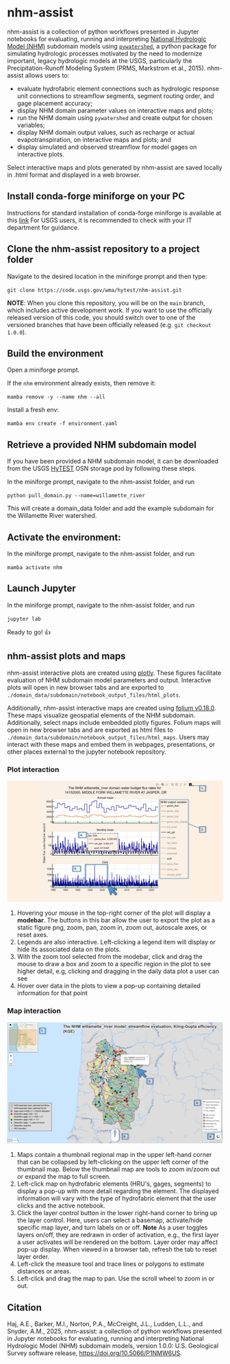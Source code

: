 # nhm-assist

nhm-assist is a collection of python workflows presented in Jupyter notebooks for evaluating, running and interpreting [National Hydrologic Model (NHM)](https://www.sciencebase.gov/catalog/item/626c0d67d34e76103cd2ce4a) subdomain models using [`pywatershed`](https://github.com/EC-USGS/pywatershed), a python package for simulating hydrologic processes motivated by the need to modernize important, legacy hydrologic models at the USGS, particularly the Precipitation-Runoff Modeling System (PRMS, Markstrom et al., 2015). nhm-assist allows users to:

- evaluate hydrofabric element connections such as hydrologic response unit connections to streamflow segments, segment routing order, and gage placement accuracy;
- display NHM domain parameter values on interactive maps and plots;
- run the NHM domain using `pywatershed` and create output for chosen variables;
- display NHM domain output values, such as recharge or actual evapotranspiration, on interactive maps and plots; and
- display simulated and observed streamflow for model gages on interactive plots.

Select interactive maps and plots generated by nhm-assist are saved locally in .html format and displayed in a web browser.

## Install conda-forge miniforge on your PC

Instructions for standard installation of conda-forge miniforge is available at this [link](https://github.com/conda-forge/miniforge)
For USGS users, it is recommended to check with your IT department for guidance.

## Clone the nhm-assist repository to a project folder

Navigate to the desired location in the miniforge prompt and then type:

`git clone https://code.usgs.gov/wma/hytest/nhm-assist.git`

**NOTE**: When you clone this repository, you will be on the `main` branch, which includes active development work. If you want to use the officially released version of this code, you should switch over to one of the versioned branches that have been officially released (e.g. `git checkout 1.0.0`).

## Build the environment

Open a miniforge prompt.

If the `nhm` environment already exists, then remove it:

`mamba remove -y --name nhm --all`

Install a fresh env:

`mamba env create -f environment.yaml`

## Retrieve a provided NHM subdomain model

If you have been provided a NHM subdomain model, it can be downloaded from the USGS [HyTEST](https://hytest-org.github.io/hytest/doc/About.html) OSN storage pod by following these steps.

In the miniforge prompt, navigate to the nhm-assist folder, and run

`python pull_domain.py --name=willamette_river`

This will create a domain_data folder and add the example subdomain for the Willamette River watershed.

## Activate the environment:

In the miniforge prompt, navigate to the nhm-assist folder, and run

`mamba activate nhm`

## Launch Jupyter

In the miniforge prompt, navigate to the nhm-assist folder, and run

`jupyter lab`

Ready to go! :+1:

## nhm-assist plots and maps

nhm-assist interactive plots are created using [plotly](https://plotly.com/python-api-reference/). These figures facilitate evaluation of NHM subdomain model parameters and output. Interactive plots will open in new browser tabs and are exported to `./domain_data/subdomain/notebook_output_files/html_plots`.

Additionally, nhm-assist interactive maps are created using [folium v0.18.0](https://python-visualization.github.io/folium/v0.18.0/index.html). These maps visualize geospatial elements of the NHM subdomain. Additionally, select maps include embedded plotly figures. Folium maps will open in new browser tabs and are exported as html files to `./domain_data/subdomain/notebook_output_files/html_maps`. Users may interact with these maps and embed them in webpages, presentations, or other places external to the jupyter notebook repository.

### Plot interaction

![plotly guide](./data_dependencies/images/plotly.png)

1. Hovering your mouse in the top-right corner of the plot will display a **modebar**. The buttons in this bar allow the user to export the plot as a static figure png, zoom, pan, zoom in, zoom out, autoscale axes, or reset axes.
1. Legends are also interactive. Left-clicking a legend item will display or hide its associated data on the plots.
1. With the zoom tool selected from the modebar, click and drag the mouse to draw a box and zoom to a specific region in the plot to see higher detail, e.g, clicking and dragging in the daily data plot a user can see
1. Hover over data in the plots to view a pop-up containing detailed information for that point

### Map interaction

![folium guide](./data_dependencies/images/folium.png)

1. Maps contain a thumbnail regional map in the upper left-hand corner that can be collapsed by left-clicking on the upper left corner of the thumbnail map. Below the thumbnail map are tools to zoom in/zoom out or expand the map to full screen.
1. Left-click map on hydrofabric elements (HRU's, gages, segments) to display a pop-up with more detail regarding the element. The displayed information will vary with the type of hydrofabric element that the user clicks and the active notebook.
1. Click the layer control button in the lower right-hand corner to bring up the layer control. Here, users can select a basemap, activate/hide specific map layer, and turn labels on or off. **Note** As a user toggles layers on/off, they are redrawn in order of activation, e.g., the first layer a user activates will be rendered on the bottom. Layer order may affect pop-up display. When viewed in a browser tab, refresh the tab to reset layer order.
1. Left-click the measure tool and trace lines or polygons to estimate distances or areas.
1. Left-click and drag the map to pan. Use the scroll wheel to zoom in or out.

## Citation

Haj, A.E., Barker, M.I., Norton, P.A., McCreight, J.L., Ludden, L.L., and Snyder, A.M., 2025, nhm-assist: a collection of python workflows presented in Jupyter notebooks for evaluating, running and interpreting National Hydrologic Model (NHM) subdomain models, version 1.0.0: U.S. Geological Survey software release, https://doi.org/10.5066/P1NMW6US.
